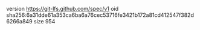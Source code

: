 version https://git-lfs.github.com/spec/v1
oid sha256:6a31dde61a353ca6ba6a76cec53716fe3421b172a81cd412547f382d6266a849
size 954
